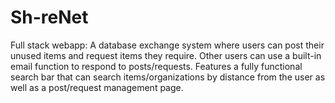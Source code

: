 # Sh-reNet
Full stack webapp: A database exchange system where users can post their unused items and request items they require. Other users can use a built-in email function to respond to posts/requests. Features a fully functional search bar that can search items/organizations by distance from the user as well as a post/request management page.
